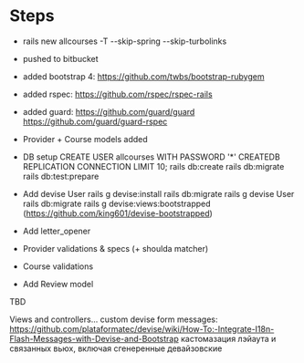 # Steps

* rails new allcourses -T --skip-spring --skip-turbolinks
* pushed to bitbucket
* added bootstrap 4: https://github.com/twbs/bootstrap-rubygem
* added rspec: https://github.com/rspec/rspec-rails
* added guard: https://github.com/guard/guard https://github.com/guard/guard-rspec
* Provider + Course models added
* DB setup
  CREATE USER allcourses WITH PASSWORD '*' CREATEDB REPLICATION CONNECTION LIMIT 10;
  rails db:create
  rails db:migrate
  rails db:test:prepare
* Add devise User
  rails g devise:install
  rails db:migrate
  rails g devise User
  rails db:migrate
  rails g devise:views:bootstrapped (https://github.com/king601/devise-bootstrapped)
* Add letter_opener
  
* Provider validations & specs (+ shoulda matcher)
* Course validations
* Add Review model


TBD

Views and controllers...
  custom devise form messages:
    https://github.com/plataformatec/devise/wiki/How-To:-Integrate-I18n-Flash-Messages-with-Devise-and-Bootstrap
    кастомазация лэйаута и связанных вьюх, включая сгенеренные девайзовские
